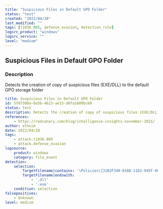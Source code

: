 ```yaml
---
title: "Suspicious Files in Default GPO Folder"
status: "test"
created: "2022/04/28"
last_modified: ""
tags: [t1036_005, defense_evasion, detection_rule]
logsrc_product: "windows"
logsrc_service: ""
level: "medium"
---
```


## Suspicious Files in Default GPO Folder

### Description

Detects the creation of copy of suspicious files (EXE/DLL) to the default GPO storage folder

```yml
title: Suspicious Files in Default GPO Folder
id: 5f87308a-0a5b-4623-ae15-d8fa1809bc60
status: test
description: Detects the creation of copy of suspicious files (EXE/DLL) to the default GPO storage folder
references:
    - https://redcanary.com/blog/intelligence-insights-november-2021/
author: elhoim
date: 2022/04/28
tags:
    - attack.t1036.005
    - attack.defense_evasion
logsource:
    product: windows
    category: file_event
detection:
    selection:
        TargetFilename|contains: '\Policies\{31B2F340-016D-11D2-945F-00C04FB984F9}\'
        TargetFilename|endswith:
            - '.dll'
            - '.exe'
    condition: selection
falsepositives:
    - Unknown
level: medium

```
